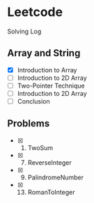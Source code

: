 # Leetcode

Solving Log

## Array and String

- [x] Introduction to Array
- [ ] Introduction to 2D Array
- [ ] Two-Pointer Technique
- [ ] Introduction to 2D Array
- [ ] Conclusion

## Problems

- [x] 1. TwoSum
- [x] 7. ReverseInteger
- [x] 9. PalindromeNumber
- [x] 13. RomanToInteger
